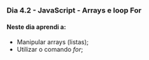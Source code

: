 ### Dia 4.2 - JavaScript - Arrays e loop For

#### Neste dia aprendi a:

- Manipular arrays (listas);
- Utilizar o comando _for_;